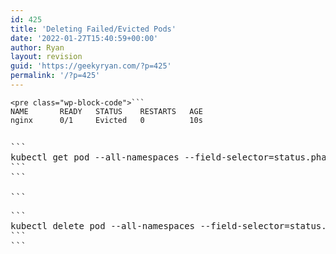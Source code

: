 ```yaml
---
id: 425
title: 'Deleting Failed/Evicted Pods'
date: '2022-01-27T15:40:59+00:00'
author: Ryan
layout: revision
guid: 'https://geekyryan.com/?p=425'
permalink: '/?p=425'
---
```


```
<pre class="wp-block-code">```
NAME       READY   STATUS    RESTARTS   AGE
nginx      0/1     Evicted   0          10s
```
```

```
<pre class="wp-block-code">```
kubectl get pod --all-namespaces --field-selector=status.phase==Failed
```
```

```
<pre class="wp-block-code">```
kubectl delete pod --all-namespaces --field-selector=status.phase==Failed
```
```